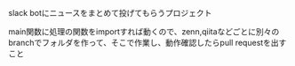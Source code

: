 slack botにニュースをまとめて投げてもらうプロジェクト

main関数に処理の関数をimportすれば動くので、zenn,qiitaなどごとに別々のbranchでフォルダを作って、そこで作業し、動作確認したらpull requestを出すこと
